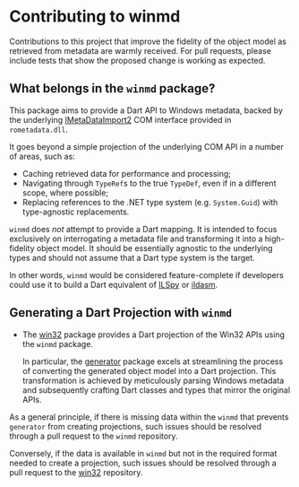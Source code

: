 # Contributing to winmd

Contributions to this project that improve the fidelity of the object model as
retrieved from metadata are warmly received. For pull requests, please include
tests that show the proposed change is working as expected.

## What belongs in the `winmd` package?

This package aims to provide a Dart API to Windows metadata, backed by the
underlying [IMetaDataImport2][imetadataimport2_link] COM interface provided in
`rometadata.dll`.

It goes beyond a simple projection of the underlying COM API in a number of
areas, such as:

- Caching retrieved data for performance and processing;
- Navigating through `TypeRef`s to the true `TypeDef`, even if in a different
  scope, where possible;
- Replacing references to the .NET type system (e.g. `System.Guid`) with
  type-agnostic replacements.

`winmd` does _not_ attempt to provide a Dart mapping. It is intended to focus
exclusively on interrogating a metadata file and transforming it into a
high-fidelity object model. It should be essentially agnostic to the underlying
types and should not assume that a Dart type system is the target.

In other words, `winmd` would be considered feature-complete if developers could
use it to build a Dart equivalent of [ILSpy][ilspy_link] or
[ildasm][ildasm_link].

## Generating a Dart Projection with `winmd`

- The [win32][win32_package_link] package provides a Dart projection of the
  Win32 APIs using the `winmd` package.

  In particular, the [generator][generator_link] package excels at streamlining
  the process of converting the generated object model into a Dart projection.
  This transformation is achieved by meticulously parsing Windows metadata and
  subsequently crafting Dart classes and types that mirror the original APIs.

As a general principle, if there is missing data within the `winmd` that
prevents `generator` from creating projections, such issues should be resolved
through a pull request to the `winmd` repository.

Conversely, if the data is available in `winmd` but not in the required format
needed to create a projection, such issues should be resolved through a pull
request to the [win32][win32_repo_link] repository.

[generator_link]: https://github.com/halildurmus/win32/tree/main/packages/generator
[ildasm_link]: https://learn.microsoft.com/dotnet/framework/tools/ildasm-exe-il-disassembler
[ilspy_link]: https://github.com/icsharpcode/ILSpy
[imetadataimport2_link]: https://learn.microsoft.com/windows/win32/api/rometadataapi/nn-rometadataapi-imetadataimport2
[win32_repo_link]: https://github.com/halildurmus/win32
[win32_package_link]: https://pub.dev/packages/win32
